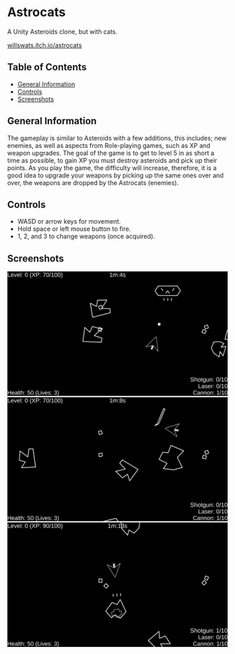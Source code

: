 # Astrocats

A Unity Asteroids clone, but with cats.

[willswats.itch.io/astrocats](https://willswats.itch.io/astrocats)

## Table of Contents

<!--toc:start-->

- [General Information](#general-information)
- [Controls](#controls)
- [Screenshots](#screenshots)
<!--toc:end-->

## General Information

The gameplay is similar to Asteroids with a few additions, this includes; new enemies, as well as aspects from Role-playing games, such as XP and weapon upgrades. The goal of the game is to get to level 5 in as short a time as possible, to gain XP you must destroy asteroids and pick up their points. As you play the game, the difficulty will increase, therefore, it is a good idea to upgrade your weapons by picking up the same ones over and over, the weapons are dropped by the Astrocats (enemies).

## Controls

- WASD or arrow keys for movement.
- Hold space or left mouse button to fire.
- 1, 2, and 3 to change weapons (once acquired).

## Screenshots

![Screenshot 1](./Screenshots/ScreenshotOne.png)
![Screenshot 2](./Screenshots/ScreenshotTwo.png)
![Screenshot 3](./Screenshots/ScreenshotThree.png)

